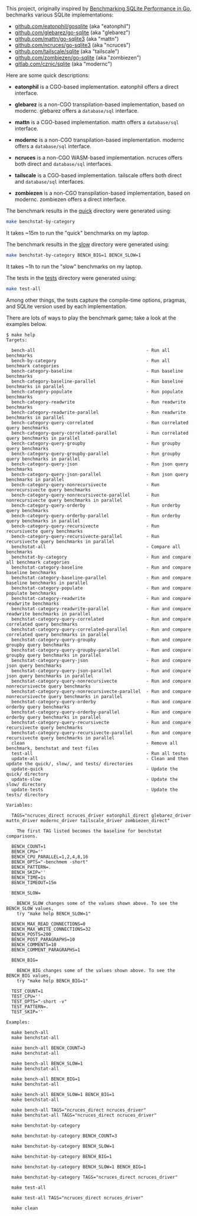 This project, originally inspired by [Benchmarking SQLite Performance in Go](https://www.golang.dk/articles/benchmarking-sqlite-performance-in-go), bechmarks various SQLite implementations:

* [github.com/eatonphil/gosqlite](https://github.com/eatonphil/gosqlite) (aka "eatonphil")
* [github.com/glebarez/go-sqlite](https://github.com/glebarez/go-sqlite) (aka "glebarez")
* [github.com/mattn/go-sqlite3](https://github.com/mattn/go-sqlite3) (aka "mattn")
* [github.com/ncruces/go-sqlite3](https://github.com/ncruces/go-sqlite3) (aka "ncruces")
* [github.com/tailscale/sqlite](https://github.com/tailscale/sqlite) (aka "tailscale")
*	[github.com/zombiezen/go-sqlite](https://github.com/zombiezen/go-sqlite) (aka "zombiezen")
*	[gitlab.com/cznic/sqlite](https://gitlab.com/cznic/sqlite) (aka "modernc")

Here are some quick descriptions:

* **eatonphil** is a CGO-based implementation. eatonphil offers a direct interface.

* **glebarez** is a non-CGO transpilation-based implementation, based on modernc. glebarez offers a `database/sql` interface.

* **mattn** is a CGO-based implementation. mattn offers a `database/sql` interface.

* **modernc** is a non-CGO transpilation-based implementation. modernc offers a `database/sql` interface.

* **ncruces** is a non-CGO WASM-based implementation. ncruces offers both direct and `database/sql` interfaces.

* **tailscale** is a CGO-based implementation. tailscale offers both direct and `database/sql` interfaces.

* **zombiezen** is a non-CGO transpilation-based implementation, based on modernc. zombiezen offers a direct interface.

The benchmark results in the [quick](./quick/) directory were generated using:

```sh
make benchstat-by-category
```

It takes ~15m to run the "quick" benchmarks on my laptop.

The benchmark results in the [slow](./slow/) directory were generated using:

```sh
make benchstat-by-category BENCH_BIG=1 BENCH_SLOW=1
```

It takes ~1h to run the "slow" benchmarks on my laptop.

The tests in the [tests](./tests/) directory were generated using:

```sh
make test-all
```

Among other things, the tests capture the compile-time options, pragmas, and SQLite version used by each implementation.

There are lots of ways to play the benchmark game; take a look at the examples below.

```
$ make help
Targets:

  bench-all                                          - Run all benchmarks
  bench-by-category                                  - Run all benchmark categories
  bench-category-baseline                            - Run baseline benchmarks
  bench-category-baseline-parallel                   - Run baseline benchmarks in parallel
  bench-category-populate                            - Run populate benchmarks
  bench-category-readwrite                           - Run readwrite benchmarks
  bench-category-readwrite-parallel                  - Run readwrite benchmarks in parallel
  bench-category-query-correlated                    - Run correlated query benchmarks
  bench-category-query-correlated-parallel           - Run correlated query benchmarks in parallel
  bench-category-query-groupby                       - Run groupby query benchmarks
  bench-category-query-groupby-parallel              - Run groupby query benchmarks in parallel
  bench-category-query-json                          - Run json query benchmarks
  bench-category-query-json-parallel                 - Run json query benchmarks in parallel
  bench-category-query-nonrecursivecte               - Run nonrecursivecte query benchmarks
  bench-category-query-nonrecursivecte-parallel      - Run nonrecursivecte query benchmarks in parallel
  bench-category-query-orderby                       - Run orderby query benchmarks
  bench-category-query-orderby-parallel              - Run orderby query benchmarks in parallel
  bench-category-query-recursivecte                  - Run recursivecte query benchmarks
  bench-category-query-recursivecte-parallel         - Run recursivecte query benchmarks in parallel
  benchstat-all                                      - Compare all benchmarks
  benchstat-by-category                              - Run and compare all benchmark categories
  benchstat-category-baseline                        - Run and compare baseline benchmarks
  benchstat-category-baseline-parallel               - Run and compare baseline benchmarks in parallel
  benchstat-category-populate                        - Run and compare populate benchmarks
  benchstat-category-readwrite                       - Run and compare readwrite benchmarks
  benchstat-category-readwrite-parallel              - Run and compare readwrite benchmarks in parallel
  benchstat-category-query-correlated                - Run and compare correlated query benchmarks
  benchstat-category-query-correlated-parallel       - Run and compare correlated query benchmarks in parallel
  benchstat-category-query-groupby                   - Run and compare groupby query benchmarks
  benchstat-category-query-groupby-parallel          - Run and compare groupby query benchmarks in parallel
  benchstat-category-query-json                      - Run and compare json query benchmarks
  benchstat-category-query-json-parallel             - Run and compare json query benchmarks in parallel
  benchstat-category-query-nonrecursivecte           - Run and compare nonrecursivecte query benchmarks
  benchstat-category-query-nonrecursivecte-parallel  - Run and compare nonrecursivecte query benchmarks in parallel
  benchstat-category-query-orderby                   - Run and compare orderby query benchmarks
  benchstat-category-query-orderby-parallel          - Run and compare orderby query benchmarks in parallel
  benchstat-category-query-recursivecte              - Run and compare recursivecte query benchmarks
  benchstat-category-query-recursivecte-parallel     - Run and compare recursivecte query benchmarks in parallel
  clean                                              - Remove all benchmark, benchstat and test files
  test-all                                           - Run all tests
  update-all                                         - Clean and then update the quick/, slow/, and tests/ directories
  update-quick                                       - Update the quick/ directory
  update-slow                                        - Update the slow/ directory
  update-tests                                       - Update the tests/ directory

Variables:

  TAGS="ncruces_direct ncruces_driver eatonphil_direct glebarez_driver mattn_driver modernc_driver tailscale_driver zombiezen_direct"

    The first TAG listed becomes the baseline for benchstat comparisons.

  BENCH_COUNT=1
  BENCH_CPU=''
  BENCH_CPU_PARALLEL=1,2,4,8,16
  BENCH_OPTS="-benchmem -short"
  BENCH_PATTERN=.
  BENCH_SKIP=''
  BENCH_TIME=1s
  BENCH_TIMEOUT=15m

  BENCH_SLOW=

    BENCH_SLOW changes some of the values shown above. To see the BENCH_SLOW values,
    try "make help BENCH_SLOW=1"

  BENCH_MAX_READ_CONNECTIONS=0
  BENCH_MAX_WRITE_CONNECTIONS=32
  BENCH_POSTS=200
  BENCH_POST_PARAGRAPHS=10
  BENCH_COMMENTS=10
  BENCH_COMMENT_PARAGRAPHS=1

  BENCH_BIG=

    BENCH_BIG changes some of the values shown above. To see the BENCH_BIG values,
    try "make help BENCH_BIG=1"

  TEST_COUNT=1
  TEST_CPU=''
  TEST_OPTS="-short -v"
  TEST_PATTERN=.
  TEST_SKIP=''

Examples:

  make bench-all
  make benchstat-all

  make bench-all BENCH_COUNT=3
  make benchstat-all

  make bench-all BENCH_SLOW=1
  make benchstat-all

  make bench-all BENCH_BIG=1
  make benchstat-all

  make bench-all BENCH_SLOW=1 BENCH_BIG=1
  make benchstat-all

  make bench-all TAGS="ncruces_direct ncruces_driver"
  make benchstat-all TAGS="ncruces_direct ncruces_driver"

  make benchstat-by-category

  make benchstat-by-category BENCH_COUNT=3

  make benchstat-by-category BENCH_SLOW=1

  make benchstat-by-category BENCH_BIG=1

  make benchstat-by-category BENCH_SLOW=1 BENCH_BIG=1

  make benchstat-by-category TAGS="ncruces_direct ncruces_driver"

  make test-all

  make test-all TAGS="ncruces_direct ncruces_driver"

  make clean
```
